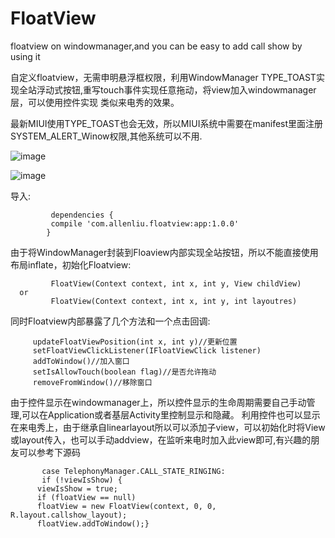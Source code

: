# FloatView
floatview on windowmanager,and you can be easy to add call show by using it

 自定义floatview，无需申明悬浮框权限，利用WindowManager TYPE_TOAST实现全站浮动式按钮,重写touch事件实现任意拖动，将view加入windowmanager层，可以使用控件实现    类似来电秀的效果。
  
  最新MIUI使用TYPE_TOAST也会无效，所以MIUI系统中需要在manifest里面注册SYSTEM_ALERT_Winow权限,其他系统可以不用.

  ![image](https://github.com/AlexLiuSheng/FloatView/blob/master/z.gif)
  
  ![image](https://github.com/AlexLiuSheng/FloatView/blob/master/z3.gif)
  
  导入:
  
             dependencies {
             compile 'com.allenliu.floatview:app:1.0.0'
            }
  由于将WindowManager封装到Floaview内部实现全站按钮，所以不能直接使用布局inflate，初始化Floatview:
  
             FloatView(Context context, int x, int y, View childView)
      or
             FloatView(Context context, int x, int y, int layoutres)
  同时Floatview内部暴露了几个方法和一个点击回调:
  
         updateFloatViewPosition(int x, int y)//更新位置
         setFloatViewClickListener(IFloatViewClick listener)
         addToWindow()//加入窗口
         setIsAllowTouch(boolean flag)//是否允许拖动
         removeFromWindow()//移除窗口
  由于控件显示在windowmanager上，所以控件显示的生命周期需要自己手动管理,可以在Application或者基层Activity里控制显示和隐藏。
  利用控件也可以显示在来电秀上，由于继承自linearlayout所以可以添加子view，可以初始化时将View或layout传入，也可以手动addview，在监听来电时加入此view即可,有兴趣的朋友可以参考下源码
  
           case TelephonyManager.CALL_STATE_RINGING:
           if (!viewIsShow) {
          viewIsShow = true;
          if (floatView == null)
          floatView = new FloatView(context, 0, 0, R.layout.callshow_layout);
          floatView.addToWindow();}
   


